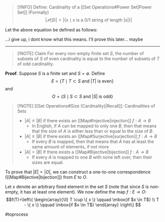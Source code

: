 
> [!INFO] Define: Cardinality of a [[Set Operations#Power Set|Power Set]] (Formally)
> $$\lvert \mathcal{P}(S) \rvert = \lvert \{ x \mid x \text{ is a 0/1 string of length } \lvert s \rvert  \} \rvert $$

Let the above equation be defined as follows:

...i give up, i dont know what this means. I'll prove this later... maybe

---

> [!NOTE] Claim
> For every non-empty finite set $S$, the number of subsets of $S$ of even cardinality is equal to the number of subsets of $T$ of odd cardinality.

**Proof**. Suppose $S$ is a finite set and $S=\emptyset$. Define
$$E=\{ T \mid T \subset  S \text{ and } \lvert T \rvert \text{ is even}\}$$
and
$$O=\{ S\mid S\subset S\text{ and }\lvert S \rvert \text{ is odd} \}$$

> [!NOTE] [[Set Operations#Size (Cardinality)|Recall]]: Cardinalities of Sets
> - $\lvert A \rvert\leq \lvert B \rvert$ if there exists an [[Map#Injective|injection]] $f:A\to B$
> 	- In English, if $A$ can be mapped to only one $B$, then that means that the size of $A$ is either less than or equal to the size of $B$.
> - $\lvert A \rvert\geq \lvert B \rvert$ if there exists an [[Map#Surjective|surjection]] $f:A\to B$
> 	- If every $B$ is mapped, then that means that $A$ has at least the same amount of elements, if not more
> - $\lvert A \rvert=\lvert B \rvert$ if there exists a [[Map#Bijective|bijection]] $f:A\to B$
> 	- If every $A$ is mapped to one $B$ with none left over, then their sizes are equal.

To prove that $\lvert E \rvert=\lvert O \rvert$, we can construct a one-to-one correspondence ([[Map#Bijective|bijection]]) from $E$ to $O$.

Let $x$ denote an arbitrary fixed element in the set $S$ (note that since $S$ is non-empty, it has at least one element). We now define the map $f:E\to O$:
$$f(T)=\left\{ \begin{array}{\ll}
T \cup \{ x \} \qquad \mbox{if $x \in T$} \\
T - \{ x \} \qquad \mbox{if $x \in T$}
\end{array} \right\} $$


#toprocess 